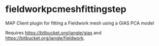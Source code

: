 fieldworkpcmeshfittingstep
==========================
MAP Client plugin for fitting a Fieldwork mesh using a GIAS PCA model

Requires https://bitbucket.org/jangle/gias and https://bitbucket.org/jangle/fieldwork.
